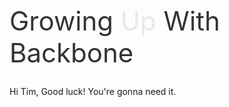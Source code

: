 Growing <span class="up">Up</span> With Backbone
================================================

<div><img src="images/tree.png"></div>

<style scoped>
  @host {
    background: #E8E8E8;

    overflow-y: hidden;
    overflow-x: hidden;
  }

  h1 {
    font-weight: normal;
    font-size: 42px;
    color: #333;
    padding-top: 70px;
  }

  .up {
    color: #E8E8E8;
  }

  div {
    position: absolute;
    z-index: -1;
    width: 2079px;
    left: 50%;
    bottom: -61px;
    margin-left: -1242px;
    height: 314%;
  }

  div img {
    width: 100%;
    height: 100%;
  }
</style>

<slide-notes>
Hi Tim, Good luck! You're gonna need it.
</slide-notes>
